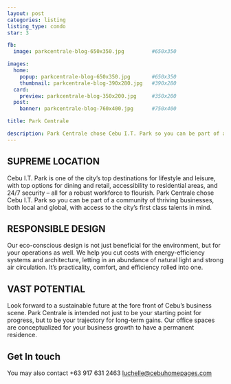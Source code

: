 ```yaml
---
layout: post
categories: listing
listing_type: condo
star: 3

fb:
  image: parkcentrale-blog-650x350.jpg         #650x350

images:
  home:
    popup: parkcentrale-blog-650x350.jpg       #650x350
    thumbnail: parkcentrale-blog-390x280.jpg   #390x280
  card:
    preview: parkcentrale-blog-350x200.jpg     #350x200
  post:
    banner: parkcentrale-blog-760x400.jpg      #750x400

title: Park Centrale

description: Park Centrale chose Cebu I.T. Park so you can be part of a community of thriving businesses, both local and global, with access to the city’s first class talents in mind
---
```


## SUPREME LOCATION

Cebu I.T. Park is one of the city’s top destinations for lifestyle and leisure, with top options for dining and retail, accessibility to residential areas, and 24/7 security – all for a robust workforce to flourish. Park Centrale chose Cebu I.T. Park so you can be part of a community of thriving businesses, both local and global, with access to the city’s first class talents in mind.
 
## RESPONSIBLE DESIGN

Our eco-conscious design is not just beneficial for the environment, but for your operations as well. We help you cut costs with energy-efficiency systems and architecture, letting in an abundance of natural light and strong air circulation. It’s practicality, comfort, and efficiency rolled into one.
 
## VAST POTENTIAL

Look forward to a sustainable future at the fore front of Cebu’s business scene. Park Centrale is intended not just to be your starting point for progress, but to be your trajectory for long-term gains. Our office spaces are conceptualized for your business growth to have a permanent residence.

## Get In touch
You may also contact +63 917 631 2463 
[luchelle@cebuhomepages.com](mailto:luchelle@cebuhomepages.com)